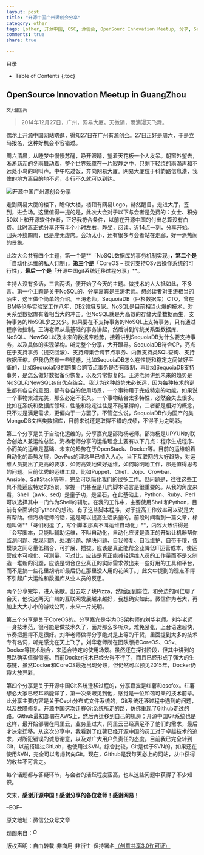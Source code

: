 ```yaml
---
layout: post
title: "开源中国广州源创会分享"
category: other
tags: [other, 开源中国, OSC, 源创会, OpenSourc Innovation Meetup, 分享, SequoiaDB, 自动化运维, CoreOS, Git]
comments: true
share: true

---
```


目录

* Table of Contents
{:toc}

## OpenSource Innovation Meetup in GuangZhou ##

`文/温国兵`

> 2014年12月27日，广州，网易大厦。天微阴，雨滴漫天飞舞。

偶尔上开源中国网站瞎逛，得知27日在广州有源创会。27日正好是周六，于是立马报名，这种好机会不容错过。

周六清晨，从睡梦中慢慢苏醒，睁开眼睛，望着天花板一个人发呆。朝窗外望去，淅淅沥沥的冬雨舞动着，整个世界笼罩在一片寂静之中，只剩下轻绕的雨滴声和不远处小鸟的鸣叫声。中午吃过饭，奔向网易大厦。网易大厦位于科韵路信息港，我住的地方离目的地不远，步行不久就可以到达。

![开源中国广州源创会分享](http://i.imgur.com/OCoC6p7.jpg)

走到网易大厦的楼下，瞻仰大楼，楼顶有网易Logo，赫然醒目。走进大厅，签到，进会场。这里值得一提的是，此次大会对于以下与会者是免费的：女士、积分50以上和开源软件作者，正好我符合条件，以前在开源中国的付出总算没有白费。此时离正式分享还有半个小时左右，静坐，阅读。近14点一刻，分享开始。回头环绕四周，已是座无虚席。会场太小，还有很多与会者站在走廊，好一派热闹的景象。

此次大会共有四个主题，第一个是**「NoSQL数据库的事务机制实现」**，第二个是**「自动化运维的私人订制」**，第三个是**「CoreOS – 探讨支持OSv云操作系统的可行性」**，最后一个是**「开源中国git系统迁移过程分享」**。

主持人没有多话，三言两语，便开始了今天的主题。做技术的人大抵如此，不多言。第一个主题是关于NoSQL的，分享嘉宾是王涛老师。想必读者对王涛相当的陌生，这里做个简单的介绍。王涛老师，SequoiaDB（巨杉数据库）CTO，曾在IBM多伦多实验室工作八年，DB2领域专家。NoSQL是目前相当火爆的技术，对关系型数据库有着相当大的冲击。但NoSQL就是为高效的存储大量数据而生，支持事务的NoSQL少之又少。如果要在不支持事务的NoSQL上支持事务，只有通过程序做控制。王涛老师从最基础的事务讲起，然后讲到传统关系型数据库、NoSQL、NewSQL以及未来的数据库趋势，接着讲到SequoiaDB为什么要支持事务，以及具体的实现架构。听完整个分享，大开眼界。SequoiaDB符合CP，亮点在于支持事务（提交回滚）、支持跨集合跨节点事务、内置支持类SQL查询、支持数据压缩。但我仍然有一些疑惑，比如SequoiaDB怎么在性能和稳定之间做好平衡的，比如SequoiaDB的跨集合跨节点事务是否有限制，再比如SequoiaDB支持事务，是怎么做好数据备份恢复，以及异常恢复的。王涛老师讲到未来的趋势是NoSQL和NewSQL各自优点结合。我认为这种趋势未必长远，因为每种技术的诞生都有各自的意图，都有各自的使用场景，一个事物用于完成特定的功能。如果说一个事物太过完美，那么必定不长久。一个事物结合太多特性，必然会失去很多。比如在系统和数据库领域，性能和稳定往往是不能兼得的，二者都是相对的概念，只不过是满足需求，更偏向于一方罢了。不管怎么说，SequoiaDB作为国产的类MongoDB文档类数据库，目前来说还是取得不错的成绩，不得不为之喝彩。

第二个分享是关于自动化运维的，分享嘉宾是邵海杨老师。邵海杨是UPYUN的联合创始人兼运维总监。海杨老师分享的运维理念主要有以下几点：程序生成程序、小而美的运维是基础、未来的趋势在于OpenStack、Docker等。目前的运维朝着自动化的趋势发展，DevPos的理念早已植入人心。当下互联网的大好趋势，对运维人员提出了更高的要求，如何高效地做好运维，如何聪明地工作，那是值得思考的问题。目前优秀的运维工具，比如Puppet、Chef、Jojo、Crowbar、Ansible、SaltStack等等，完全可以简化我们的很多工作。但问题是，往往这些工具不能适应特定的场景，掌握一门甚至是几门脚本语言是很重要的。从我的角度来看，Shell（awk、sed）是童子功，是坚石，在此基础上，Python、Ruby、Perl可以选择其中一门作为Shell的辅助。在我的工作中，主要使用Shell和Python，目前有全面转向Python的想法。有了这些脚本程序，对于提高工作效率可以说是大有帮助。借海杨老师的话，这是可以提高生活质量的。前段时间看到一篇文章，标题叫做**「哥们别逗 了，写个脚本那真不叫运维自动化」**，内容大致讲得是「会写脚本，只能叫辅助运维，不叫自动化，自动化应该是真正的开始让机器帮你监测问题、发现问题、处理问题、解决问题、自我修复、自我维护、自带干粮，各模块之间尽量低耦合、可扩展、插拔。应该是真正能帮企业降低IT运营成本，使运营成本可视化、可测量、可对比，应该是真正能减轻运维人员的工作量而不是又制造一堆新的问题，应该是切合企业真正的实际需求做出来一些好用的工具和平台，而不是搞一些花里胡哨却最后扔在那里没人用的花架子。」此文中提到的观点不得不引起广大运维和数据库从业人员的反思。

两个分享完毕，进入茶歇。出去吃了块Pizza，然后回到座位，和旁边的同仁聊了会天，他说这两天广州的互联网发展越来越好，我想确实如此。微信作为老大，再加上大大小小的游戏公司，未来一片光明。

第三个分享是关于CoreOS的。分享嘉宾是华为OS架构师的刘华老师。刘华老师一身技术范，很可能是做技术久了，面对那么多听众，难免紧张，上台语速超快，节奏把握得不是很好。刘华老师做得分享绝对是上等的干货，里面提到太多的技术专有名词，听完感觉在天上飞了。刘华老师所在团队想把CoreOS、OSv、Docker等技术融合，来适合特定的使用场景。虽然还在探讨阶段，但其中讲到的思路确实值得借鉴。目前Docker技术已经火得不行了，而且已经形成了强大的生态链，虽然Docker和CoreOS最近出现分歧，但仍然可以预见2015年，Docker仍将大放异彩。

第四个分享是关于开源中国Git系统迁移过程的，分享嘉宾是红薯和oscfox。红薯想必大家已经耳熟能详了，第一次亲眼见到他，感觉是一位和蔼可亲的技术前辈。此分享主要内容是关于Ceph分布式文件系统的，Git系统迁移过程中遇到的问题，以及故障修复。开源中国这次迁移Git系统所走的路，仿佛重现了Github走过的路。Github最初部署在AWS上，然后再迁移到自己的机房；开源中国Git系统也是这样，最开始部署在阿里云，业务量过大，阿里云已经满足不了他们的需求，最后才决定迁移。从这次分享中，我看到了红薯已经开源中国的员工对于卓越技术的追求，对所犯错误的诚恳谢意，以及对广大用户负责任的态度。目前我已完全转到Git，以前搭建过GitLab，也使用过SVN。综合比较，Git是优于SVN的，如果还在使用SVN，完全可以考虑转向Git。现在，Github是我每天必上的网站，从中获得的收益不可言之。

每个话题都与答疑环节，与会者的活跃程度蛮高，也从这些问题中获得了不少知识。

文末，**感谢开源中国！感谢分享的各位老师！感谢网易！**

–EOF–

原文地址：微信公众号文章

题图来自：<a href="http://www.oschina.net/question/28_60390" target="_blank"><img src="http://i.imgur.com/ZRkdggf.png" title="OSC" height="16px" width="16px" border="0" alt="OSC" /></a>

版权声明：自由转载-非商用-非衍生-保持署名<a href="http://creativecommons.org/licenses/by-nc-nd/3.0/deed.zh" target="_blank">（创意共享3.0许可证）</a>

